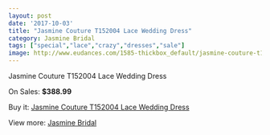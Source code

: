 ```yaml
---
layout: post
date: '2017-10-03'
title: "Jasmine Couture T152004 Lace Wedding Dress"
category: Jasmine Bridal
tags: ["special","lace","crazy","dresses","sale"]
image: http://www.eudances.com/1585-thickbox_default/jasmine-couture-t152004-lace-wedding-dress.jpg
---
```

Jasmine Couture T152004 Lace Wedding Dress

On Sales: **$388.99**
<a href="https://www.eudances.com/en/jasmine-bridal/561-jasmine-couture-t152004-lace-wedding-dress.html"><amp-img layout="responsive" width="600" height="600" src="//www.eudances.com/1585-thickbox_default/jasmine-couture-t152004-lace-wedding-dress.jpg" alt="Jasmine Couture T152004 Lace Wedding Dress 0" /></a>
<a href="https://www.eudances.com/en/jasmine-bridal/561-jasmine-couture-t152004-lace-wedding-dress.html"><amp-img layout="responsive" width="600" height="600" src="//www.eudances.com/1586-thickbox_default/jasmine-couture-t152004-lace-wedding-dress.jpg" alt="Jasmine Couture T152004 Lace Wedding Dress 1" /></a>

Buy it: [Jasmine Couture T152004 Lace Wedding Dress](https://www.eudances.com/en/jasmine-bridal/561-jasmine-couture-t152004-lace-wedding-dress.html "Jasmine Couture T152004 Lace Wedding Dress")

View more: [Jasmine Bridal](https://www.eudances.com/en/6-jasmine-bridal "Jasmine Bridal")